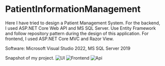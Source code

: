 # PatientInformationManagement
Here I have tried to design a Patient Management System. For the backend, I used ASP.NET Core Web API and MS SQL Server. Use Entity Framework and follow repository pattern during the design of this application. For frontend, I used ASP.NET Core MVC and Razor View. 

Software: Microsoft Visual Studio 2022, MS SQL Server 2019

Snapshot of my project.
![UI](https://github.com/saymon005/PatientInformationManagement/assets/92098115/d252a281-7152-4be8-9707-bd90cd8b9e2b)
![Frontend](https://github.com/saymon005/PatientInformationManagement/assets/92098115/df1c159f-d9cb-456d-8f60-8759b05bb5e2)
![Api](https://github.com/saymon005/PatientInformationManagement/assets/92098115/5de40642-432c-46c0-a9b6-188896ae402b)
